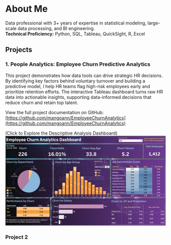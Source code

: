 # About Me
Data professional with 3+ years of expertise in statistical modeling, large-scale data processing, and BI engineering.  
**Technical Proficiency:** Python, SQL, Tableau, QuickSight, R, Excel
## Projects
### 1. People Analytics: Employee Churn Predictive Analytics
This project demonstrates how data tools can drive strategic HR decisions. By identifying key factors behind voluntary turnover and building a predictive model, I help HR teams flag high-risk employees early and prioritize retention efforts. The interactive Tableau dashboard turns raw HR data into actionable insights, supporting data-informed decisions that reduce churn and retain top talent.

View the full project documentation on GitHub: [https://github.com/mangoann/EmployeeChurnAnalytics](https://github.com/mangoann/EmployeeChurnAnalytics)

(Click to Explore the Descriptive Analysis Dashboard)
[![Thumbnail_EC](docs/assets/Thumbnail_EC.jpg)](https://public.tableau.com/shared/DQSK678RN?:display_count=n&:origin=viz_share_link![image](https://github.com/user-attachments/assets/356ff59a-3aaf-4772-ba7d-cc1170881603))

### Project 2
